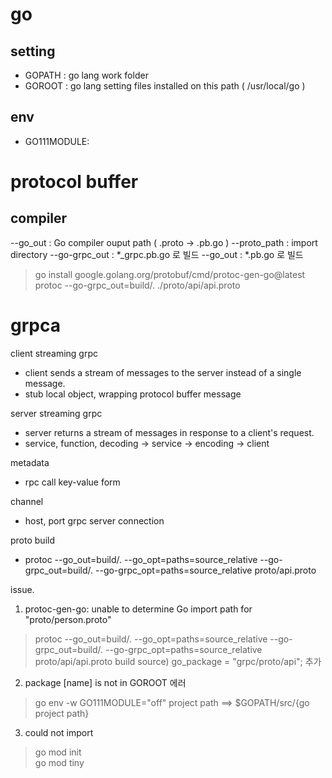 # go

## setting
- GOPATH : go lang work folder   
- GOROOT : go lang setting files installed on this path ( /usr/local/go )


## env
- GO111MODULE: 

# protocol buffer

## compiler
--go_out : Go compiler ouput path ( .proto -> .pb.go )
--proto_path : import directory
--go-grpc_out :  *_grpc.pb.go 로 빌드
--go_out :            *.pb.go 로 빌드
 > go install google.golang.org/protobuf/cmd/protoc-gen-go@latest
 > protoc --go-grpc_out=build/. ./proto/api/api.proto
 > 


# grpca

client streaming grpc
- client sends a stream of messages to the server instead of a single message.
- stub local object, wrapping protocol buffer message


server streaming grpc 
- server returns a stream of messages in response to a client's request. 
- service, function, decoding -> service -> encoding -> client

metadata
- rpc call key-value form

channel
- host, port grpc server connection


proto build
- protoc --go_out=build/. --go_opt=paths=source_relative --go-grpc_out=build/. --go-grpc_opt=paths=source_relative proto/api.proto


issue. 
1) protoc-gen-go: unable to determine Go import path for "proto/person.proto"

> protoc --go_out=build/. --go_opt=paths=source_relative --go-grpc_out=build/. --go-grpc_opt=paths=source_relative proto/api/api.proto 
> build source) go_package = "grpc/proto/api"; 추가

2) package [name] is not in GOROOT 에러

> go env -w GO111MODULE="off"
>  project path ==> $GOPATH/src/{go project path}

3) could not import

> go mod init    
> go mod tiny

